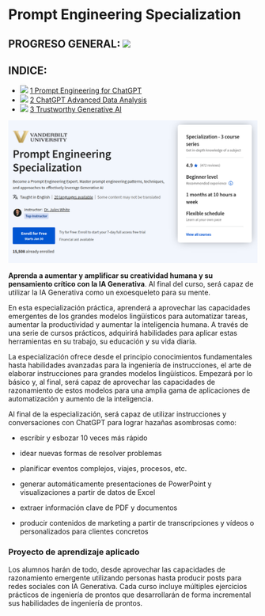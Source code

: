 # Prompt Engineering Specialization

## PROGRESO GENERAL: ![](https://geps.dev/progress/0)

## INDICE:

- ![](https://geps.dev/progress/0) [1 Prompt Engineering for ChatGPT](1%20Prompt%20Engineering%20for%20ChatGPT)
- ![](https://geps.dev/progress/0) [2 ChatGPT Advanced Data Analysis](2%20ChatGPT%20Advanced%20Data%20Analysis)
- ![](https://geps.dev/progress/0) [3 Trustworthy Generative AI](3%20Trustworthy%20Generative%20AI)

[<img src="cover.png">](https://www.coursera.org/specializations/prompt-engineering)

**Aprenda a aumentar y amplificar su creatividad humana y su pensamiento crítico con la IA Generativa**. Al final del curso, será capaz de utilizar la IA 
Generativa como un exoesqueleto para su mente. 

En esta especialización práctica, aprenderá a aprovechar las capacidades emergentes de los grandes modelos lingüísticos 
para automatizar tareas, aumentar la productividad y aumentar la inteligencia humana. A través de una serie de cursos prácticos, adquirirá habilidades para aplicar estas herramientas en su trabajo, su educación y su vida diaria. 

La especialización ofrece desde el principio conocimientos fundamentales hasta habilidades avanzadas para la ingeniería de instrucciones, el arte de elaborar instrucciones para grandes modelos lingüísticos. Empezará por lo básico y, al final, será capaz de aprovechar las capacidades de razonamiento de estos modelos para una amplia gama de aplicaciones de automatización y aumento de la inteligencia. 

Al final de la especialización, será capaz de utilizar instrucciones y conversaciones con ChatGPT para lograr hazañas asombrosas como:

- escribir y esbozar 10 veces más rápido

- idear nuevas formas de resolver problemas 

- planificar eventos complejos, viajes, procesos, etc.

- generar automáticamente presentaciones de PowerPoint y visualizaciones a partir de datos de Excel

- extraer información clave de PDF y documentos

- producir contenidos de marketing a partir de transcripciones y vídeos o personalizados para clientes concretos


### Proyecto de aprendizaje aplicado

Los alumnos harán de todo, desde aprovechar las capacidades de razonamiento emergente utilizando personas hasta producir posts para redes sociales con IA Generativa. Cada curso incluye múltiples ejercicios prácticos de ingeniería de prontos que desarrollarán de forma incremental sus habilidades de ingeniería de prontos. 